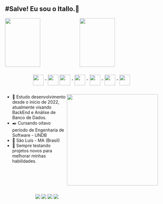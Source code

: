 ## #Salve! Eu sou o Itallo.🌱

<!-- GitHub Stats -->
<div style">
  <img height="160em" width="48%" src="https://github-readme-stats.vercel.app/api?username=ItalloEduardo&count_private=true&show_icons=true&theme=github_dark" />
  <img height="160em" width="48%" src="https://github-readme-stats.vercel.app/api/top-langs/?username=ItalloEduardo&layout=compact&theme=github_dark" />
</div>

###

<!-- Linguagens Mais Usadas -->
<div style="display: inline_block" align="center">
  <img align="center" width="35px" src="https://cdn.jsdelivr.net/gh/devicons/devicon/icons/javascript/javascript-original.svg" /> -
  <img align="center" width="35px" src="https://cdn.jsdelivr.net/gh/devicons/devicon@latest/icons/react/react-original-wordmark.svg" />
  <img align="center" width="35px" src="https://cdn.jsdelivr.net/gh/devicons/devicon/icons/python/python-original.svg" /> -
  <img align="center" width="35px" src="https://cdn.jsdelivr.net/gh/devicons/devicon@latest/icons/java/java-original.svg" /> - 
  <img align="center" width="35px" src="https://cdn.jsdelivr.net/gh/devicons/devicon/icons/php/php-plain.svg" /> -
  <img align="center" width="35px" src="https://cdn.jsdelivr.net/gh/devicons/devicon/icons/mysql/mysql-original.svg" /> -
  <img align="center" width="35px" src="https://cdn.jsdelivr.net/gh/devicons/devicon/icons/vscode/vscode-original.svg" />
</div>

##

<!-- Sobre mim -->
<img width="300px" align="right" src="https://cdn.discordapp.com/attachments/910354379729674313/952737631307956254/Simpson-GIF.gif"></img>
<div>
  
  - 📑 Estudo desenvolvimento desde o início de 2022, atualmente visando BackEnd e Análise de Banco de Dados.
  - ✒️ Cursando oitavo período de Engenharia de Software - UNDB 
  - 📌 São Luís - MA (Brasil)
  - 🎈 Sempre testando projetos novos para melhorar minhas habilidades. 

</div>

##

<!-- Contatos -->
<div style="margin: 100px">
  <a href="mailto:edu123ww@gmail.com"><img src="https://img.shields.io/badge/Gmail-D14836?style=for-the-badge&logo=gmail&logoColor=white" target="_blank"></img></a>
  <a href="https://www.instagram.com/ito.eduspd/"><img src="https://img.shields.io/badge/Instagram-E4405F?style=for-the-badge&logo=instagram&logoColor=white" target="_blank"></img></a>
  <a href="https://twitter.com/Ittallus"><img src="https://img.shields.io/badge/Twitter-1DA1F2?style=for-the-badge&logo=twitter&logoColor=white" target="_blank"></img></a>
  <a href="https://www.linkedin.com/in/itallo-eduardo-b7a812229/"><img src="https://img.shields.io/badge/LinkedIn-0077B5?style=for-the-badge&logo=linkedin&logoColor=white" target="_blank"></img></a>
</div>
